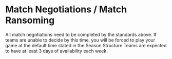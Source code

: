 # Match Negotiations / Match Ransoming
All match negotiations need to be completed by the standards above. If teams are unable to decide by this time, you will be forced to play your game at the default time stated in the Season Structure Teams are expected to have at least 3 days of availability each week.